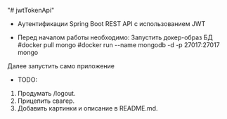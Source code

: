 "# jwtTokenApi" 
* Aутентификации Spring Boot REST API с использованием JWT

* Перед началом работы необходимо:
    Запустить докер-образ БД
    #docker pull mongo
    #docker run --name mongodb -d -p 27017:27017 mongo
 
Далее запустить само приложение

* TODO: 
1. Продумать /logout.
2. Прицепить свагер.
3. Добавить картинки и описание в README.md.


